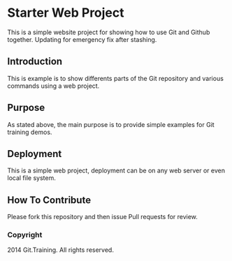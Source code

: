 # Starter Web Project

This is a simple website project for showing how to use Git and Github together. Updating for emergency fix after stashing.

## Introduction

This is example is to show differents parts of the Git repository and various commands using a web project.

## Purpose

As stated above, the main purpose is to provide simple examples for Git training demos.

## Deployment

This is a simple web project, deployment can be on any web server or even local file system.

## How To Contribute

Please fork this repository and then issue Pull requests for review.

### Copyright

2014 Git.Training. All rights reserved.
